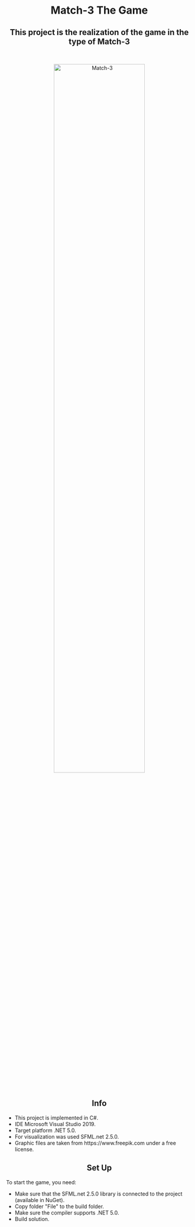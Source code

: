<h1 align="center"> Match-3 The Game </h1>

<h2 align="center">  This project is the realization of the game in the type of Match-3 </h2>
<br>
<p align = "center"><img src="https://i.ibb.co/470tzvS/Match-3.png" alt="Match-3" border="0" width="70%" height = "70%"></p>
<br>
<h2 align="center">   Info </h2>
<p>
  <ul>
    <li> This project is implemented in C#. </li>
    <li> IDE Microsoft Visual Studio 2019. </li>
    <li> Target platform .NET 5.0. </li>
    <li> For visualization was used SFML.net 2.5.0. </li>
    <li> Graphic files are taken from https://www.freepik.com under a free license. </li>
  </ul>
</p>
<h2 align="center">   Set Up </h2>
<p> To start the game, you need:
    <ul>
    <li> Make sure that the SFML.net 2.5.0  library is connected to the project (available in NuGet).</li>
    <li> Copy  folder "File" to the build folder.</li>
    <li> Make sure the compiler supports .NET 5.0.</li>
    <li> Build solution. </li>
  </ul>
</p>

